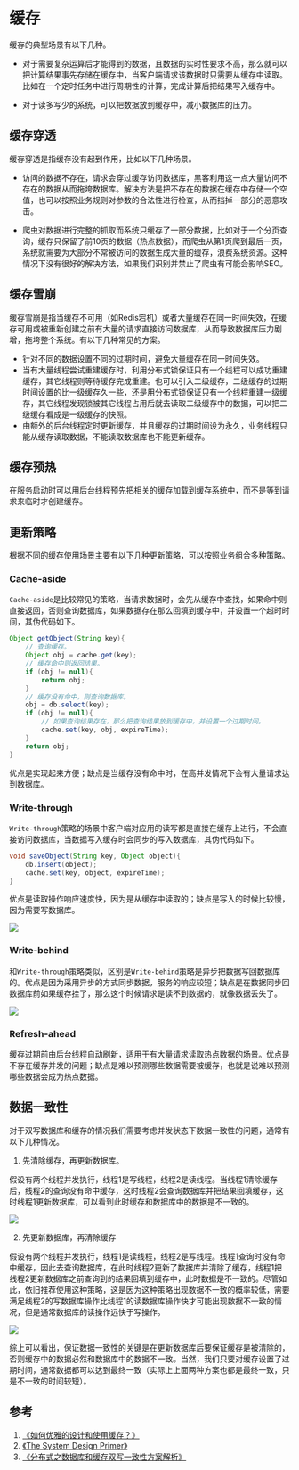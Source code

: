 # 缓存

缓存的典型场景有以下几种。

- 对于需要复杂运算后才能得到的数据，且数据的实时性要求不高，那么就可以把计算结果事先存储在缓存中，当客户端请求该数据时只需要从缓存中读取。比如在一个定时任务中进行周期性的计算，完成计算后把结果写入缓存中。

- 对于读多写少的系统，可以把数据放到缓存中，减小数据库的压力。

## 缓存穿透

缓存穿透是指缓存没有起到作用，比如以下几种场景。

- 访问的数据不存在，请求会穿过缓存访问数据库，黑客利用这一点大量访问不存在的数据从而拖垮数据库。解决方法是把不存在的数据在缓存中存储一个空值，也可以按照业务规则对参数的合法性进行检查，从而挡掉一部分的恶意攻击。

- 爬虫对数据进行完整的抓取而系统只缓存了一部分数据，比如对于一个分页查询，缓存只保留了前10页的数据（热点数据），而爬虫从第1页爬到最后一页，系统就需要为大部分不常被访问的数据生成大量的缓存，浪费系统资源。这种情况下没有很好的解决方法，如果我们识别并禁止了爬虫有可能会影响SEO。

## 缓存雪崩

缓存雪崩是指当缓存不可用（如Redis宕机）或者大量缓存在同一时间失效，在缓存可用或被重新创建之前有大量的请求直接访问数据库，从而导致数据库压力剧增，拖垮整个系统。有以下几种常见的方案。

- 针对不同的数据设置不同的过期时间，避免大量缓存在同一时间失效。
- 当有大量线程尝试重建缓存时，利用分布式锁保证只有一个线程可以成功重建缓存，其它线程则等待缓存完成重建。也可以引入二级缓存，二级缓存的过期时间设置的比一级缓存久一些，还是用分布式锁保证只有一个线程重建一级缓存，其它线程发现锁被其它线程占用后就去读取二级缓存中的数据，可以把二级缓存看成是一级缓存的快照。
- 由额外的后台线程定时更新缓存，并且缓存的过期时间设为永久，业务线程只能从缓存读取数据，不能读取数据库也不能更新缓存。

## 缓存预热

在服务启动时可以用后台线程预先把相关的缓存加载到缓存系统中，而不是等到请求来临时才创建缓存。

## 更新策略

根据不同的缓存使用场景主要有以下几种更新策略，可以按照业务组合多种策略。

### Cache-aside

`Cache-aside`是比较常见的策略，当请求数据时，会先从缓存中查找，如果命中则直接返回，否则查询数据库，如果数据存在那么回填到缓存中，并设置一个超时时间，其伪代码如下。

```java
Object getObject(String key){
    // 查询缓存。
    Object obj = cache.get(key);
    // 缓存命中则返回结果。
    if (obj != null){
        return obj;
    }
    // 缓存没有命中，则查询数据库。
    obj = db.select(key);
    if (obj != null){
        // 如果查询结果存在，那么把查询结果放到缓存中，并设置一个过期时间。
        cache.set(key, obj, expireTime);
    }
    return obj;
}
```

优点是实现起来方便；缺点是当缓存没有命中时，在高并发情况下会有大量请求达到数据库。

### Write-through

`Write-through`策略的场景中客户端对应用的读写都是直接在缓存上进行，不会直接访问数据库，当数据写入缓存时会同步的写入数据库，其伪代码如下。

```java
void saveObject(String key, Object object){
    db.insert(object);
    cache.set(key, object, expireTime);
}
```

优点是读取操作响应速度快，因为是从缓存中读取的；缺点是写入的时候比较慢，因为需要写数据库。

![](resources/cache_1.png)

### Write-behind

和`Write-through`策略类似，区别是`Write-behind`策略是异步把数据写回数据库的。优点是因为采用异步的方式同步数据，服务的响应较短；缺点是在数据同步回数据库前如果缓存挂了，那么这个时候请求是读不到数据的，就像数据丢失了。

![](resources/cache_2.png)

### Refresh-ahead

缓存过期前由后台线程自动刷新，适用于有大量请求读取热点数据的场景。优点是不存在缓存并发的问题；缺点是难以预测哪些数据需要被缓存，也就是说难以预测哪些数据会成为热点数据。

## 数据一致性

对于双写数据库和缓存的情况我们需要考虑并发状态下数据一致性的问题，通常有以下几种情况。

1. 先清除缓存，再更新数据库。

假设有两个线程并发执行，线程1是写线程，线程2是读线程。当线程1清除缓存后，线程2的查询没有命中缓存，这时线程2会查询数据库并把结果回填缓存，这时线程1更新数据库，可以看到此时缓存和数据库中的数据是不一致的。

![](resources/cache_3.png)

2. 先更新数据库，再清除缓存

假设有两个线程并发执行，线程1是读线程，线程2是写线程。线程1查询时没有命中缓存，因此去查询数据库，在此时线程2更新了数据库并清除了缓存，线程1把线程2更新数据库之前查询到的结果回填到缓存中，此时数据是不一致的。尽管如此，依旧推荐使用这种策略，这是因为这种策略出现数据不一致的概率较低，需要满足线程2的写数据库操作比线程1的读数据库操作快才可能出现数据不一致的情况，但是通常数据库的读操作远快于写操作。

![](resources/cache_4.png)

综上可以看出，保证数据一致性的关键是在更新数据库后要保证缓存是被清除的，否则缓存中的数据必然和数据库中的数据不一致。当然，我们只要对缓存设置了过期时间，通常数据都可以达到最终一致（实际上上面两种方案也都是最终一致，只是不一致的时间较短）。

## 参考

1. [《如何优雅的设计和使用缓存？》](https://juejin.im/post/5b849878e51d4538c77a974a)
2. [《The System Design Primer》](https://github.com/donnemartin/system-design-primer)
3. [《分布式之数据库和缓存双写一致性方案解析》](https://www.cnblogs.com/rjzheng/p/9041659.html)
